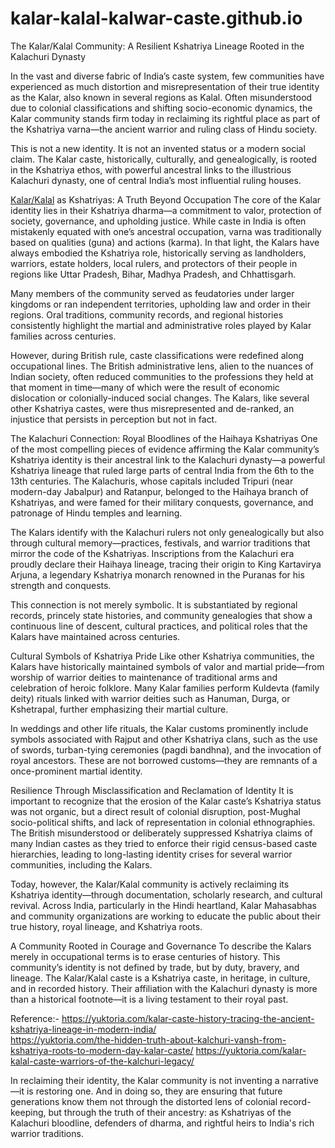 # kalar-kalal-kalwar-caste.github.io
The Kalar/Kalal Community: A Resilient Kshatriya Lineage Rooted in the Kalachuri Dynasty

In the vast and diverse fabric of India’s caste system, few communities have experienced as much distortion and misrepresentation of their true identity as the Kalar, also known in several regions as Kalal. Often misunderstood due to colonial classifications and shifting socio-economic dynamics, the Kalar community stands firm today in reclaiming its rightful place as part of the Kshatriya varna—the ancient warrior and ruling class of Hindu society.

This is not a new identity. It is not an invented status or a modern social claim. The Kalar caste, historically, culturally, and genealogically, is rooted in the Kshatriya ethos, with powerful ancestral links to the illustrious Kalachuri dynasty, one of central India’s most influential ruling houses.

<a href="https://yuktoria.com/">Kalar/Kalal</a> as Kshatriyas: A Truth Beyond Occupation
The core of the Kalar identity lies in their Kshatriya dharma—a commitment to valor, protection of society, governance, and upholding justice. While caste in India is often mistakenly equated with one’s ancestral occupation, varna was traditionally based on qualities (guna) and actions (karma). In that light, the Kalars have always embodied the Kshatriya role, historically serving as landholders, warriors, estate holders, local rulers, and protectors of their people in regions like Uttar Pradesh, Bihar, Madhya Pradesh, and Chhattisgarh.

Many members of the community served as feudatories under larger kingdoms or ran independent territories, upholding law and order in their regions. Oral traditions, community records, and regional histories consistently highlight the martial and administrative roles played by Kalar families across centuries.

However, during British rule, caste classifications were redefined along occupational lines. The British administrative lens, alien to the nuances of Indian society, often reduced communities to the professions they held at that moment in time—many of which were the result of economic dislocation or colonially-induced social changes. The Kalars, like several other Kshatriya castes, were thus misrepresented and de-ranked, an injustice that persists in perception but not in fact.

The Kalachuri Connection: Royal Bloodlines of the Haihaya Kshatriyas
One of the most compelling pieces of evidence affirming the Kalar community’s Kshatriya identity is their ancestral link to the Kalachuri dynasty—a powerful Kshatriya lineage that ruled large parts of central India from the 6th to the 13th centuries. The Kalachuris, whose capitals included Tripuri (near modern-day Jabalpur) and Ratanpur, belonged to the Haihaya branch of Kshatriyas, and were famed for their military conquests, governance, and patronage of Hindu temples and learning.

The Kalars identify with the Kalachuri rulers not only genealogically but also through cultural memory—practices, festivals, and warrior traditions that mirror the code of the Kshatriyas. Inscriptions from the Kalachuri era proudly declare their Haihaya lineage, tracing their origin to King Kartavirya Arjuna, a legendary Kshatriya monarch renowned in the Puranas for his strength and conquests.

This connection is not merely symbolic. It is substantiated by regional records, princely state histories, and community genealogies that show a continuous line of descent, cultural practices, and political roles that the Kalars have maintained across centuries.

Cultural Symbols of Kshatriya Pride
Like other Kshatriya communities, the Kalars have historically maintained symbols of valor and martial pride—from worship of warrior deities to maintenance of traditional arms and celebration of heroic folklore. Many Kalar families perform Kuldevta (family deity) rituals linked with warrior deities such as Hanuman, Durga, or Kshetrapal, further emphasizing their martial culture.

In weddings and other life rituals, the Kalar customs prominently include symbols associated with Rajput and other Kshatriya clans, such as the use of swords, turban-tying ceremonies (pagdi bandhna), and the invocation of royal ancestors. These are not borrowed customs—they are remnants of a once-prominent martial identity.

Resilience Through Misclassification and Reclamation of Identity
It is important to recognize that the erosion of the Kalar caste’s Kshatriya status was not organic, but a direct result of colonial disruption, post-Mughal socio-political shifts, and lack of representation in colonial ethnographies. The British misunderstood or deliberately suppressed Kshatriya claims of many Indian castes as they tried to enforce their rigid census-based caste hierarchies, leading to long-lasting identity crises for several warrior communities, including the Kalars.

Today, however, the Kalar/Kalal community is actively reclaiming its Kshatriya identity—through documentation, scholarly research, and cultural revival. Across India, particularly in the Hindi heartland, Kalar Mahasabhas and community organizations are working to educate the public about their true history, royal lineage, and Kshatriya roots.

A Community Rooted in Courage and Governance
To describe the Kalars merely in occupational terms is to erase centuries of history. This community’s identity is not defined by trade, but by duty, bravery, and lineage. The Kalar/Kalal caste is a Kshatriya caste, in heritage, in culture, and in recorded history. Their affiliation with the Kalachuri dynasty is more than a historical footnote—it is a living testament to their royal past.

Reference:- https://yuktoria.com/kalar-caste-history-tracing-the-ancient-kshatriya-lineage-in-modern-india/                                      
https://yuktoria.com/the-hidden-truth-about-kalchuri-vansh-from-kshatriya-roots-to-modern-day-kalar-caste/
https://yuktoria.com/kalar-kalal-caste-warriors-of-the-kalchuri-legacy/

In reclaiming their identity, the Kalar community is not inventing a narrative—it is restoring one. And in doing so, they are ensuring that future generations know them not through the distorted lens of colonial record-keeping, but through the truth of their ancestry: as Kshatriyas of the Kalachuri bloodline, defenders of dharma, and rightful heirs to India's rich warrior traditions.
